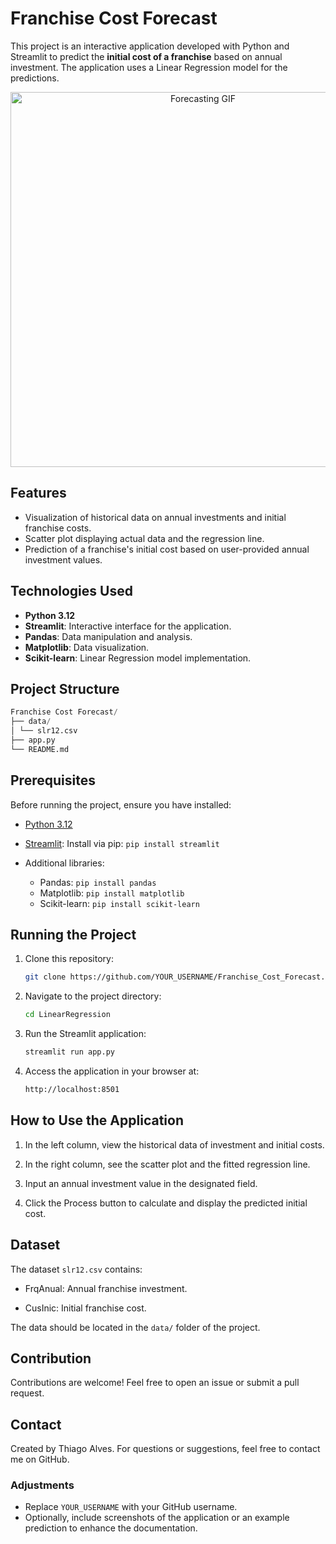 # Franchise Cost Forecast

This project is an interactive application developed with Python and Streamlit to predict the **initial cost of a franchise** based on annual investment. The application uses a Linear Regression model for the predictions.

<p align="center">
  <img src="https://res.cloudinary.com/dof97idbn/image/upload/v1733719978/franchise_cost_forecast.gif" alt="Forecasting GIF" width="600">
</p>

## Features

- Visualization of historical data on annual investments and initial franchise costs.
- Scatter plot displaying actual data and the regression line.
- Prediction of a franchise's initial cost based on user-provided annual investment values.

## Technologies Used

- **Python 3.12**
- **Streamlit**: Interactive interface for the application.
- **Pandas**: Data manipulation and analysis.
- **Matplotlib**: Data visualization.
- **Scikit-learn**: Linear Regression model implementation.

## Project Structure

```python
Franchise Cost Forecast/ 
├── data/ 
│ └── slr12.csv  
├── app.py  
└── README.md
```

## Prerequisites

Before running the project, ensure you have installed:

- [Python 3.12](https://www.python.org/)

- [Streamlit](https://streamlit.io/): Install via pip: `pip install streamlit`

- Additional libraries:
  - Pandas: `pip install pandas`
  - Matplotlib: `pip install matplotlib`
  - Scikit-learn: `pip install scikit-learn`

## Running the Project

1. Clone this repository:

   ```bash
   git clone https://github.com/YOUR_USERNAME/Franchise_Cost_Forecast.git
    ```

2. Navigate to the project directory:

    ```bash
    cd LinearRegression
    ````

3. Run the Streamlit application:

    ```bash
    streamlit run app.py
    ```

4. Access the application in your browser at:

    ```bash
    http://localhost:8501
    ```

## How to Use the Application

1. In the left column, view the historical data of investment and initial costs.

2. In the right column, see the scatter plot and the fitted regression line.

3. Input an annual investment value in the designated field.

4. Click the Process button to calculate and display the predicted initial cost.

## Dataset

The dataset `slr12.csv` contains:

- FrqAnual: Annual franchise investment.

- CusInic: Initial franchise cost.

The data should be located in the `data/` folder of the project.

## Contribution

Contributions are welcome! Feel free to open an issue or submit a pull request.

## Contact

Created by Thiago Alves. For questions or suggestions, feel free to contact me on GitHub.

### Adjustments

- Replace `YOUR_USERNAME` with your GitHub username.
- Optionally, include screenshots of the application or an example prediction to enhance the documentation.
